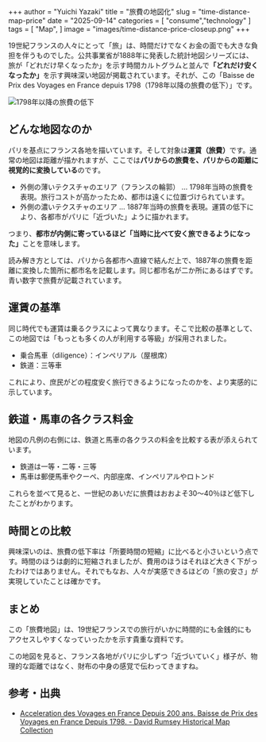 +++
author = "Yuichi Yazaki"
title = "旅費の地図化"
slug = "time-distance-map-price"
date = "2025-09-14"
categories = [
    "consume","technology"
]
tags = [
    "Map",
]
image = "images/time-distance-price-closeup.png"
+++

19世紀フランスの人々にとって「旅」は、時間だけでなくお金の面でも大きな負担を伴うものでした。公共事業省が1888年に発表した統計地図シリーズには、旅が「どれだけ早くなったか」を示す時間カルトグラムと並んで<b>「どれだけ安くなったか」</b>を示す興味深い地図が掲載されています。それが、この「Baisse de Prix des Voyages en France depuis 1798（1798年以降の旅費の低下）」です。

<!--more-->

![1798年以降の旅費の低下](images/time-distance-price-full.png)


## どんな地図なのか

パリを基点にフランス各地を描いています。そして対象は<b>運賃（旅費）</b>です。通常の地図は距離が描かれますが、ここでは<b>パリからの旅費を、パリからの距離に視覚的に変換している</b>のです。

 - 外側の薄いテクスチャのエリア（フランスの輪郭） … 1798年当時の旅費を表現。旅行コストが高かったため、都市は遠くに位置づけられています。
 - 外側の濃いテクスチャのエリア … 1887年当時の旅費を表現。運賃の低下により、各都市がパリに「近づいた」ように描かれます。

つまり、<b>都市が内側に寄っているほど「当時に比べて安く旅できるようになった」</b>ことを意味します。

読み解き方としては、パリから各都市へ直線で結んだ上で、1887年の旅費を距離に変換した箇所に都市名を記載します。同じ都市名が二か所にあるはずです。青い数字で旅費が記載されています。


## 運賃の基準

同じ時代でも運賃は乗るクラスによって異なります。そこで比較の基準として、この地図では「もっとも多くの人が利用する等級」が採用されました。

- 乗合馬車（diligence）：インペリアル（屋根席）
- 鉄道：三等車

これにより、庶民がどの程度安く旅行できるようになったのかを、より実感的に示しています。


## 鉄道・馬車の各クラス料金

地図の凡例の右側には、鉄道と馬車の各クラスの料金を比較する表が添えられています。
- 鉄道は一等・二等・三等
- 馬車は郵便馬車やクーペ、内部座席、インペリアルやロトンド

これらを並べて見ると、一世紀のあいだに旅費はおおよそ30〜40％ほど低下したことがわかります。


## 時間との比較

興味深いのは、旅費の低下率は「所要時間の短縮」に比べると小さいという点です。時間のほうは劇的に短縮されましたが、費用のほうはそれほど大きく下がったわけではありません。それでもなお、人々が実感できるほどの「旅の安さ」が実現していたことは確かです。

## まとめ

この「旅費地図」は、19世紀フランスでの旅行がいかに時間的にも金銭的にもアクセスしやすくなっていったかを示す貴重な資料です。

この地図を見ると、フランス各地がパリに少しずつ「近づいていく」様子が、物理的な距離ではなく、財布の中身の感覚で伝わってきますね。


## 参考・出典

 - [Acceleration des Voyages en France Depuis 200 ans. Baisse de Prix des Voyages en France Depuis 1798. - David Rumsey Historical Map Collection](https://www.davidrumsey.com/luna/servlet/detail/RUMSEY~8~1~309372~90079254)


